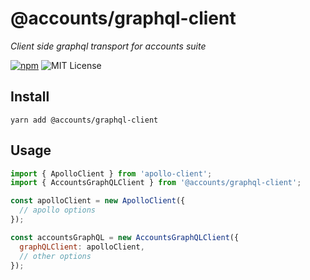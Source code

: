 # @accounts/graphql-client

_Client side graphql transport for accounts suite_

[![npm](https://img.shields.io/npm/v/@accounts/graphql-client.svg?maxAge=2592000)](https://www.npmjs.com/package/@accounts/graphql-client) ![MIT License](https://img.shields.io/badge/license-MIT-blue.svg)

## Install

```
yarn add @accounts/graphql-client
```

## Usage

```js
import { ApolloClient } from 'apollo-client';
import { AccountsGraphQLClient } from '@accounts/graphql-client';

const apolloClient = new ApolloClient({
  // apollo options
});

const accountsGraphQL = new AccountsGraphQLClient({
  graphQLClient: apolloClient,
  // other options
});
```
